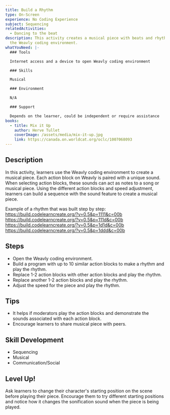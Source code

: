 ```yaml
---
title: Build a Rhythm
type: On-Screen
experience: No Coding Experience
subject: Sequencing
relatedActivities:
  - Dancing to the beat
description: This activity creates a musical piece with beats and rhythms using
  the Weavly coding environment.
whatYouNeed: |-
  ### Tools

  Internet access and a device to open Weavly coding environment

  ### Skills

  Musical

  ### Environment

  N/A

  ### Support

  Depends on the learner, could be independent or require assistance
books:
  - title: Mix it Up
    author: Herve Tullet
    coverImage: /assets/media/mix-it-up.jpg
    link: https://canada.on.worldcat.org/oclc/1007068093
---
```

## Description

In this activity, learners use the Weavly coding environment to create a musical piece. Each action block on Weavly is paired with a unique sound. When selecting action blocks, these sounds can act as notes to a song or musical piece. Using the different action blocks and speed adjustment, learners can build a sequence with the sound feature to create a musical piece.

Example of a rhythm that was built step by step:\
<https://build.codelearncreate.org/?v=0.5&p=1111&c=00b>\
<https://build.codelearncreate.org/?v=0.5&p=111d&c=00b>\
<https://build.codelearncreate.org/?v=0.5&p=1d1d&c=00b>\
<https://build.codelearncreate.org/?v=0.5&p=1ddd&c=00b>

## Steps

* Open the Weavly coding environment.
* Build a program with up to 10 similar action blocks to make a rhythm and play the rhythm.
* Replace 1-2 action blocks with other action blocks and play the rhythm.
* Replace another 1-2 action blocks and play the rhythm.
* Adjust the speed for the piece and play the rhythm. 

## Tips

* It helps if moderators play the action blocks and demonstrate the sounds associated with each action block.
* Encourage learners to share musical piece with peers.

## Skill Development

* Sequencing
* Musical 
* Communication/Social

## Level Up!

Ask learners to change their character's starting position on the scene before playing their piece. Encourage them to try different starting positions and notice how it changes the sonification sound when the piece is being played.